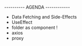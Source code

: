 ---------- AGENDA ------------


- Data Fetching and Side-Effects
- UseEffect
- folder as component !
- axios
- proxy